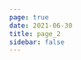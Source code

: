 ```yaml
---
page: true
date: 2021-06-30
title: page_2
sidebar: false
---
```

<script setup>
import Page from "./.vitepress/theme/components/Page.vue";
import { useData } from "vitepress";
const { theme } = useData();
const pageSize = theme.value.pageSize;
const posts = theme.value.posts.slice(10,20)
</script>
<Page :posts="posts" :pageCurrent="2" :pagesNum="2" />